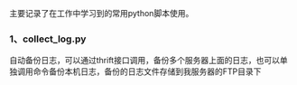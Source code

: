 主要记录了在工作中学习到的常用python脚本使用。

### 1、collect_log.py
自动备份日志，可以通过thrift接口调用，备份多个服务器上面的日志，也可以单独调用命令备份本机日志，备份的日志文件存储到我服务器的FTP目录下
